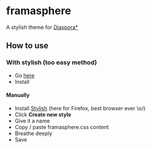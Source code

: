 framasphere
===========

A stylish theme for [Diaspora*](https://github.com/diaspora/diaspora)

## How to use

### With stylish (too easy method)

* Go [here](https://userstyles.org/styles/96878/diaspora-simple-large)
* Install


#### Manually

* Install [Stylish](https://addons.mozilla.org/fr/firefox/addon/stylish/?src=ss) (here for Firefox, best browser ever \o/)
* Click **Create new style**
* Give it a name
* Copy / paste framasphere.css content
* Breathe deeply
* Save
